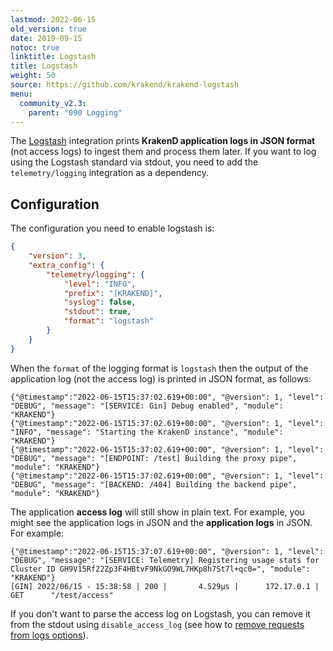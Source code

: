```yaml
---
lastmod: 2022-06-15
old_version: true
date: 2019-09-15
notoc: true
linktitle: Logstash
title: Logstash
weight: 50
source: https://github.com/krakend/krakend-logstash
menu:
  community_v2.3:
    parent: "090 Logging"
---
```

The [Logstash](https://www.elastic.co/es/logstash/) integration prints **KrakenD application logs in JSON format** (not access logs) to ingest them and process them later. If you want to log using the Logstash standard via stdout, you need to add the `telemetry/logging` integration as a dependency.

## Configuration
The configuration you need to enable logstash is:

```json
{
    "version": 3,
    "extra_config": {
        "telemetry/logging": {
            "level": "INFO",
            "prefix": "[KRAKEND]",
            "syslog": false,
            "stdout": true,
            "format": "logstash"
        }
    }
}
```

When the `format` of the logging format is `logstash` then the output of the application log (not the access log) is printed in JSON format, as follows:

    {"@timestamp":"2022-06-15T15:37:02.619+00:00", "@version": 1, "level": "DEBUG", "message": "[SERVICE: Gin] Debug enabled", "module": "KRAKEND"}
    {"@timestamp":"2022-06-15T15:37:02.619+00:00", "@version": 1, "level": "INFO", "message": "Starting the KrakenD instance", "module": "KRAKEND"}
    {"@timestamp":"2022-06-15T15:37:02.619+00:00", "@version": 1, "level": "DEBUG", "message": "[ENDPOINT: /test] Building the proxy pipe", "module": "KRAKEND"}
    {"@timestamp":"2022-06-15T15:37:02.619+00:00", "@version": 1, "level": "DEBUG", "message": "[BACKEND: /404] Building the backend pipe", "module": "KRAKEND"}

The application **access log** will still show in plain text. For example, you might see the application logs in JSON and the **application logs** in JSON. For example:

    {"@timestamp":"2022-06-15T15:37:07.619+00:00", "@version": 1, "level": "DEBUG", "message": "[SERVICE: Telemetry] Registering usage stats for Cluster ID GH9V15Rf22Zp3F4HBtvF9NkGO9WL7HKp8h7St7l+qc0=", "module": "KRAKEND"}
    [GIN] 2022/06/15 - 15:38:58 | 200 |       4.529µs |      172.17.0.1 | GET      "/test/access"

If you don't want to parse the access log on Logstash, you can remove it from the stdout using `disable_access_log` (see how to [remove requests from logs options](/docs/v2.3/service-settings/router-options/#remove-requests-from-logs)).